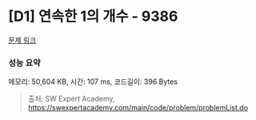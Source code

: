 # [D1] 연속한 1의 개수 - 9386 

[문제 링크](https://swexpertacademy.com/main/code/problem/problemDetail.do?contestProbId=AXALDUIq97oDFASI) 

### 성능 요약

메모리: 50,604 KB, 시간: 107 ms, 코드길이: 396 Bytes



> 출처: SW Expert Academy, https://swexpertacademy.com/main/code/problem/problemList.do